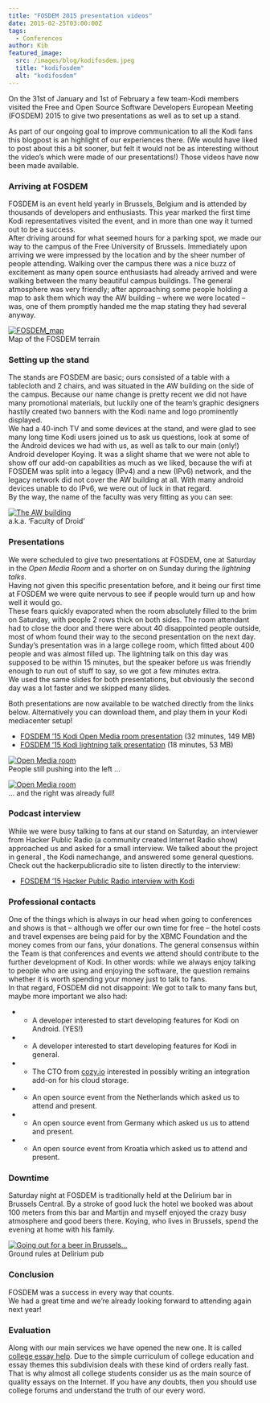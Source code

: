 ```yaml
---
title: "FOSDEM 2015 presentation videos"
date: 2015-02-25T03:00:00Z
tags:
  - Conferences
author: Kib
featured_image:
  src: /images/blog/kodifosdem.jpeg
  title: "kodifosdem"
  alt: "kodifosdem"
---
```


On the 31st of January and 1st of February a few team-Kodi members visited the Free and Open Source Software Developers European Meeting (FOSDEM) 2015 to give two presentations as well as to set up a stand.

As part of our ongoing goal to improve communication to all the Kodi fans this blogpost is an highlight of our experiences there. (We would have liked to post about this a bit sooner, but felt it would not be as interesting without the video’s which were made of our presentations!) Those videos have now been made available.

### Arriving at FOSDEM

FOSDEM is an event held yearly in Brussels, Belgium and is attended by thousands of developers and enthusiasts. This year marked the first time Kodi representatives visited the event, and in more than one way it turned out to be a success.  
 After driving around for what seemed hours for a parking spot, we made our way to the campus of the Free University of Brussels. Immediately upon arriving we were impressed by the location and by the sheer number of people attending. Walking over the campus there was a nice buzz of excitement as many open source enthusiasts had already arrived and were walking between the many beautiful campus buildings. The general atmosphere was very friendly; after approaching some people holding a map to ask them which way the AW building – where we were located – was, one of them promptly handed me the map stating they had several anyway.

[![FOSDEM_map](/images/blog/20150207_lageplan_bruxelles-300x212.jpeg)](/images/blog/20150207_lageplan_bruxelles.jpeg)  
 Map of the FOSDEM terrain

### Setting up the stand

The stands are FOSDEM are basic; ours consisted of a table with a tablecloth and 2 chairs, and was situated in the AW building on the side of the campus. Because our name change is pretty recent we did not have many promotional materials, but luckily one of the team’s graphic designers hastily created two banners with the Kodi name and logo prominently displayed.  
 We had a 40-inch TV and some devices at the stand, and were glad to see many long time Kodi users joined us to ask us questions, look at some of the Android devices we had with us, as well as talk to our main (only!) Android developer Koying. It was a slight shame that we were not able to show off our add-on capabilities as much as we liked, because the wifi at FOSDEM was split into a legacy (IPv4) and a new (IPv6) network, and the legacy network did not cover the AW building at all. With many android devices unable to do IPv6, we were out of luck in that regard.  
 By the way, the name of the faculty was very fitting as you can see:

[![The AW building](/images/blog/IMG_20150131_152448-222x300.jpeg)](/images/blog/IMG_20150131_152448.jpeg)  
 a.k.a. ‘Faculty of Droid’

### Presentations

We were scheduled to give two presentations at FOSDEM, one at Saturday in the _Open Media Room_ and a shorter on on Sunday during the _lightning talks_.  
 Having not given this specific presentation before, and it being our first time at FOSDEM we were quite nervous to see if people would turn up and how well it would go.  
 These fears quickly evaporated when the room absolutely filled to the brim on Saturday, with people 2 rows thick on both sides. The room attendant had to close the door and there were about 40 disappointed people outside, most of whom found their way to the second presentation on the next day.  
 Sunday’s presentation was in a large college room, which fitted about 400 people and was almost filled up. The lightning talk on this day was supposed to be within 15 minutes, but the speaker before us was friendly enough to run out of stuff to say, so we got a few minutes extra.  
 We used the same slides for both presentations, but obviously the second day was a lot faster and we skipped many slides.

Both presentations are now available to be watched directly from the links below. Alternatively you can download them, and play them in your Kodi mediacenter setup!

- [FOSDEM ’15 Kodi Open Media room presentation](https://video.fosdem.org/2015/devroom-open_media/kodi.mp4) (32 minutes, 149 MB)
- [FOSDEM ’15 Kodi lightning talk presentation](https://video.fosdem.org/2015/lightning_talks/kodi_mediacenter.mp4) (18 minutes, 53 MB)

[![Open Media room](/images/blog/IMG_20150131_160844-300x222.jpeg)](/images/blog/IMG_20150131_160844.jpeg)  
 People still pushing into the left …

[![Open Media room](/images/blog/IMG_20150131_160850-300x222.jpeg)](/images/blog/IMG_20150131_160850.jpeg)  
 … and the right was already full!

### Podcast interview

While we were busy talking to fans at our stand on Saturday, an interviewer from Hacker Public Radio (a community created Internet Radio show) approached us and asked for a small interview. We talked about the project in general , the Kodi namechange, and answered some general questions. Check out the hackerpublicradio site to listen directly to the interview:

- [FOSDEM ’15 Hacker Public Radio interview with Kodi](http://hackerpublicradio.org/eps.php?id=1701)

### Professional contacts

One of the things which is always in our head when going to conferences and shows is that – although we offer our own time for free – the hotel costs and travel expenses are being paid for by the XBMC Foundation and the money comes from our fans, yóur donations. The general consensus within the Team is that conferences and events we attend should contribute to the further development of Kodi. In other words: while we always enjoy talking to people who are using and enjoying the software, the question remains whether it is worth spending your money just to talk to fans.  
 In that regard, FOSDEM did not disappoint: We got to talk to many fans but, maybe more important we also had:

- - A developer interested to start developing features for Kodi on Android. (YES!)
- - A developer interested to start developing features for Kodi in general.
- - The CTO from [cozy.io](https://cozy.io/) interested in possibly writing an integration add-on for his cloud storage.
- - An open source event from the Netherlands which asked us to attend and present.
- - An open source event from Germany which asked us us to attend and present.
- - An open source event from Kroatia which asked us to attend and present.

### Downtime

Saturday night at FOSDEM is traditionally held at the Delirium bar in Brussels Central. By a stroke of good luck the hotel we booked was about 100 meters from this bar and Martijn and myself enjoyed the crazy busy atmosphere and good beers there. Koying, who lives in Brussels, spend the evening at home with his family.

[![Going out for a beer in Brussels...](/images/blog/fosdem_delirium-225x300.jpeg)](/images/blog/fosdem_delirium.jpeg)  
 Ground rules at Delirium pub

### Conclusion

FOSDEM was a success in every way that counts.  
 We had a great time and we’re already looking forward to attending again next year!

### Evaluation

Along with our main services we have opened the new one. It is called [college essay help](https://essaystore.org/). Due to the simple curriculum of college education and essay themes this subdivision deals with these kind of orders really fast. That is why almost all college students consider us as the main source of quality essays on the Internet. If you have any doubts, then you should use college forums and understand the truth of our every word.
